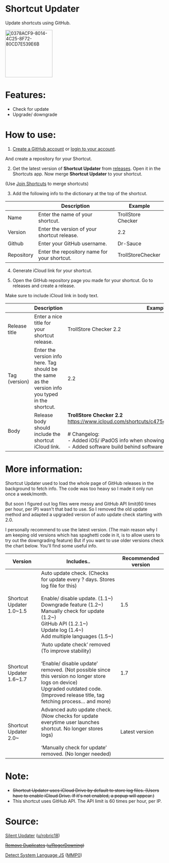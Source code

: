 # Shortcut Updater 

Update shortcuts using GitHub. 

<img width="150" alt="0378ACF9-8014-4C25-8F72-80CD7E539E6B" src="https://user-images.githubusercontent.com/82555878/210124744-680186bc-e300-458f-9820-084acc4b0d09.png">

# Features:
- Check for update
- Upgrade/ downgrade

# How to use:
1. [Create a GitHub account](https://github.com/signup) or [login to your account](https://github.com/login).

And create a repository for your Shortcut.

2. Get the latest version of **Shortcut Updater** from [releases](https://github.com/Dr-Sauce/ShortcutUpdater/releases/latest). Open it in the Shortcuts app. Now merge **Shortcut Updater** to your shortcut. 

(Use [Join Shortcuts](https://routinehub.co/shortcut/10038/) to merge shortcuts)

3. Add the following info to the dictionary at the top of the shortcut.

|               | Description                                                                                      | Example            |
|---------------|--------------------------------------------------------------------------------------------------|--------------------|
| Name          | Enter the name of your shortcut.| TrollStore Checker |
| Version       | Enter the version of your shortcut release.                                                      | 2.2                |
| Github        | Enter your GitHub username.                                                    | Dr-Sauce           |
| Repository    | Enter the repository name for your shortcut.                                                     | TrollStoreChecker  |

4. Generate iCloud link for your shortcut.

5. Open the GitHub repository page you made for your shortcut. Go to releases and create a release.

Make sure to include iCloud link in body text.

|               | Description                                                                                                   | Example                                                                                                                                                                                                                                                                                                                   |
|---------------|---------------------------------------------------------------------------------------------------------------|---------------------------------------------------------------------------------------------------------------------------------------------------------------------------------------------------------------------------------------------------------------------------------------------------------------------------|
| Release title | Enter a nice title for your shortcut release.                                              | TrollStore Checker 2.2                                                                                                                                                                                                                                                                                                     |
| Tag (version)           | Enter the version info here. Tag should be the same as the version info you typed in the shortcut.| 2.2                                                                                                                                                                                                                                                                                                                       |
| Body          | Release body should include the shortcut iCloud link.| **TrollStore Checker 2.2** https://www.icloud.com/shortcuts/c475c0f149fb4ea8b659d7b7ca6ecf48 <br /><br /> # Changelog: <br /> - Added iOS/ iPadOS info when showing software version. <br /> - Added software build behind software version. |

# More information:

Shortcut Updater used to load the whole page of GitHub releases in the background to fetch info. The code was too heavy so I made it only run once a week/month. 

But soon I figured out log files were messy and GitHub API limit(60 times per hour, per IP) wasn't that bad to use. So I removed the old update method and adapted a upgraded version of auto update check starting with 2.0.

I personally recommend to use the latest version. (The main reason why I am keeping old versions which has spaghetti code in it, is to allow users to try out the downgrading feature) But if you want to use older versions check the chart below. You'll find some useful info.

| Version                  | Includes..                                                                                                                                                                                                                                                        | Recommended version |
|--------------------------|-------------------------------------------------------------------------------------------------------------------------------------------------------------------------------------------------------------------------------------------------------------------|---------------------|
| Shortcut Updater 1.0~1.5 | Auto update check. (Checks for update every ? days. Stores log file for this)<br><br>Enable/ disable update. (1.1~)<br>Downgrade feature (1.2~)<br>Manually check for update (1.2~)<br>GitHub API (1.2.1~)<br>Update log (1.4~)<br>Add multiple languages (1.5~) | 1.5                 |
| Shortcut Updater 1.6~1.7 | ‘Auto update check’ removed (To improve stability)<br><br>‘Enable/ disable update’ removed. (Not possible since this version no longer store logs on device)<br>Upgraded outdated code. (Improved release title, tag fetching process… and more)                              | 1.7                 |
| Shortcut Updater 2.0~    | Advanced auto update check. (Now checks for update everytime user launches shortcut. No longer stores logs)<br><br>‘Manually check for update’ removed. (No longer needed)                                                                                                               | Latest version                   |

# Note:
- ~~Shortcut Updater uses iCloud Drive by default to store log files. (Users have to enable iCloud Drive. If it's not enabled, a popup will appear.)~~
- This shortcut uses GitHub API. The API limit is 60 times per hour, per IP.

# Source:

[Silent Updater](https://www.reddit.com/r/shortcuts/comments/k094tf/shortcut_updater_tutorial/) ([u/robric18](https://www.reddit.com/user/robric18))

~~[Remove Duplicates](https://www.reddit.com/r/shortcuts/comments/fv1l2u/comment/fmfzzn3/) ([u/RogerDowning](https://www.reddit.com/user/RogerDowning))~~

[Detect System Language JS](https://www.reddit.com/r/shortcuts/comments/c0bkad/comment/er4zrxb/) ([MMP0](https://www.reddit.com/user/MMP0))
